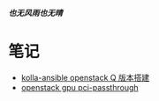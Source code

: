 ***也无风雨也无晴***
# 笔记                                                                                                                          
- [kolla-ansible openstack Q 版本搭建](https://github.com/shutupandrun/markdown/blob/master/openstack(queens)%20build%20whit%20kolla-ansible.md)
- [openstack gpu pci-passthrough](https://github.com/shutupandrun/notes/blob/master/openstack%20gpu%20pci-passthrough.md)
